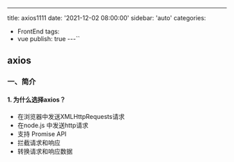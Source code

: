 ---
title: axios1111
date: '2021-12-02 08:00:00'
sidebar: 'auto'
categories:
 - FrontEnd
tags:
 - vue
publish: true
---``
## axios

### 一、简介

#### 1. 为什么选择axios？

- 在浏览器中发送XMLHttpRequests请求
- 在node.js 中发送http请求
- 支持 Promise API
- 拦截请求和响应
- 转换请求和响应数据

